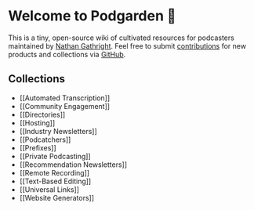 # Welcome to Podgarden 🌱
This is a tiny, open-source wiki of cultivated resources for podcasters maintained by [Nathan Gathright](https://nathangathright.com). Feel free to submit [contributions](https://github.com/nathangathright/pod.garden/blob/main/CONTRIBUTING.md) for new products and collections via [GitHub](https:github.com/nathangathright/pod.garden).

## Collections
* [[Automated Transcription]]
* [[Community Engagement]]
* [[Directories]]
* [[Hosting]]
* [[Industry Newsletters]]
* [[Podcatchers]]
* [[Prefixes]]
* [[Private Podcasting]]
* [[Recommendation Newsletters]]
* [[Remote Recording]]
* [[Text-Based Editing]]
* [[Universal Links]]
* [[Website Generators]]
